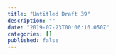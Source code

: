 ```yaml
---
title: "Untitled Draft 39"
description: ""
date: "2019-07-23T00:06:16.050Z"
categories: []
published: false
---
```



